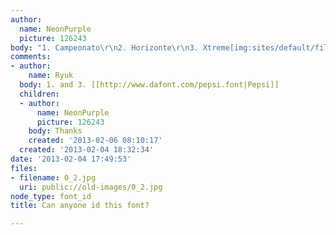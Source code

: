 ```yaml
---
author:
  name: NeonPurple
  picture: 126243
body: "1. Campeonato\r\n2. Horizonte\r\n3. Xtreme[img:sites/default/files/old-images/0_4258.jpg]"
comments:
- author:
    name: Ryuk
  body: 1. and 3. [[http://www.dafont.com/pepsi.font|Pepsi]]
  children:
  - author:
      name: NeonPurple
      picture: 126243
    body: Thanks
    created: '2013-02-06 08:10:17'
  created: '2013-02-04 18:32:34'
date: '2013-02-04 17:49:53'
files:
- filename: 0_2.jpg
  uri: public://old-images/0_2.jpg
node_type: font_id
title: Can anyone id this font?

---
```

